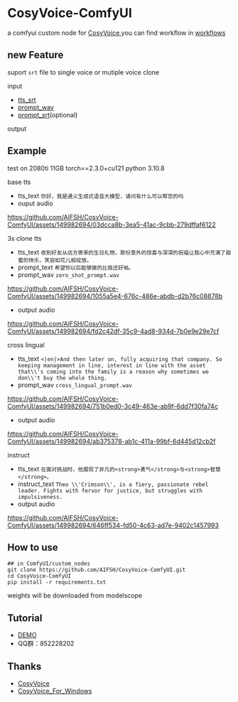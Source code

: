 # CosyVoice-ComfyUI
a comfyui custom node for [CosyVoice](https://github.com/FunAudioLLM/CosyVoice),you can find workflow in [workflows](./workflows/)

## new Feature
suport `srt` file to single voice or mutiple voice clone

input
- [tts_srt](./workflows/dubbing/zh_test.srt)
- [prompt_wav](./workflows/dubbing/test.mp3)
- [prompt_srt](./workflows/dubbing/en_test.srt)(optional)

output


## Example
test on 2080ti 11GB torch==2.3.0+cu121 python 3.10.8

base tts
- tts_text `你好，我是通义生成式语音大模型，请问有什么可以帮您的吗`
- ouput audio

https://github.com/AIFSH/CosyVoice-ComfyUI/assets/149982694/03dcca8b-3ea5-41ac-9cbb-279dffaf6122

3s clone tts
- tts_text `收到好友从远方寄来的生日礼物，那份意外的惊喜与深深的祝福让我心中充满了甜蜜的快乐，笑容如花儿般绽放。`
- prompt_text `希望你以后能够做的比我还好呦。`
- prompt_wav `zero_shot_prompt.wav`

https://github.com/AIFSH/CosyVoice-ComfyUI/assets/149982694/1055a5e4-676c-486e-abdb-d2b76c08878b

- output audio

https://github.com/AIFSH/CosyVoice-ComfyUI/assets/149982694/fd2c42df-35c9-4ad8-934d-7b0e9e29e7cf

cross lingual
- tts_text `<|en|>And then later on, fully acquiring that company. So keeping management in line, interest in line with the asset that\\'s coming into the family is a reason why sometimes we don\\'t buy the whole thing.`
- prompt_wav  `cross_lingual_prompt.wav`
  
https://github.com/AIFSH/CosyVoice-ComfyUI/assets/149982694/751b0ed0-3c49-463e-ab9f-6dd7f30fa74c

- output audio
  
https://github.com/AIFSH/CosyVoice-ComfyUI/assets/149982694/ab375378-ab1c-411a-99bf-6d445d12cb2f

instruct 
- tts_text `在面对挑战时，他展现了非凡的<strong>勇气</strong>与<strong>智慧</strong>。`
- instruct_text `Theo \\'Crimson\\', is a fiery, passionate rebel leader. Fights with fervor for justice, but struggles with impulsiveness.`
- output audio

https://github.com/AIFSH/CosyVoice-ComfyUI/assets/149982694/646ff534-fd50-4c63-ad7e-9402c1457993

## How to use
```
## in ComfyUI/custom_nodes
git clone https://github.com/AIFSH/CosyVoice-ComfyUI.git
cd CosyVoice-ComfyUI
pip install -r requirements.txt
```
weights will be downloaded from modelscope

## Tutorial
- [DEMO](https://www.bilibili.com/video/BV16H4y1w7su)
- QQ群：852228202

## Thanks

- [CosyVoice](https://github.com/FunAudioLLM/CosyVoice)
- [CosyVoice_For_Windows](https://github.com/v3ucn/CosyVoice_For_Windows)
